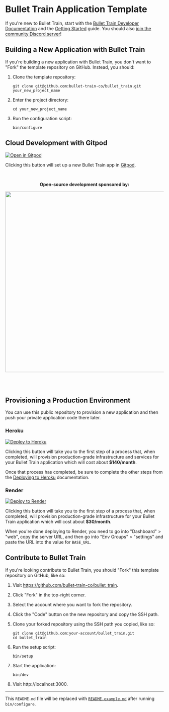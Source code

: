 # Bullet Train Application Template
If you're new to Bullet Train, start with the [Bullet Train Developer Documentation](https://bullettrain.co/docs) and the [Getting Started](https://bullettrain.co/docs/getting-started) guide. You should also [join the community Discord server](https://discord.gg/bullettrain)!

## Building a New Application with Bullet Train
If you're building a new application with Bullet Train, you don't want to "Fork" the template repository on GitHub. Instead, you should:

1. Clone the template repository:

    ```
    git clone git@github.com:bullet-train-co/bullet_train.git your_new_project_name
    ```

2. Enter the project directory:

    ```
    cd your_new_project_name
    ```

3. Run the configuration script:

    ```
    bin/configure
    ```

## Cloud Development with Gitpod

[![Open in Gitpod](https://gitpod.io/button/open-in-gitpod.svg)](https://gitpod.io/#https://github.com/bullet-train-co/bullet_train)

Clicking this button will set up a new Bullet Train app in [Gitpod](https://gitpod.io).

<br>

<p align="center">
<strong>Open-source development sponsored by:</strong>
</p>

<p align="center">
<a href="https://www.clickfunnels.com"><img src="https://images.clickfunnel.com/uploads/digital_asset/file/176632/clickfunnels-dark-logo.svg" width="575" /></a>
</p>

<br>
<br>

## Provisioning a Production Environment
You can use this public repository to provision a new application and then push your private application code there later.

### Heroku

[![Deploy to Heroku](https://www.herokucdn.com/deploy/button.svg)](https://heroku.com/deploy?template=http://github.com/bullet-train-co/bullet_train)

Clicking this button will take you to the first step of a process that, when completed, will provision production-grade infrastructure and services for your Bullet Train application which will cost about **$140/month**.

Once that process has completed, be sure to complete the other steps from the [Deploying to Heroku](https://bullettrain.co/docs/heroku) documentation.

### Render

[![Deploy to Render](https://render.com/images/deploy-to-render-button.svg)](https://render.com/deploy?repo=https://github.com/bullet-train-co/bullet_train)

Clicking this button will take you to the first step of a process that, when completed, will provision production-grade infrastructure for your Bullet Train application which will cost about **$30/month**.

When you're done deploying to Render, you need to go into "Dashboard" > "web", copy the server URL, and then go into "Env Groups" > "settings" and paste the URL into the value for `BASE_URL`.



## Contribute to Bullet Train
If you're looking contribute to Bullet Train, you should "Fork" this template repository on GitHub, like so:

1. Visit https://github.com/bullet-train-co/bullet_train.
2. Click "Fork" in the top-right corner.
3. Select the account where you want to fork the repository.
4. Click the "Code" button on the new repository and copy the SSH path.
5. Clone your forked repository using the SSH path you copied, like so:

    ```
    git clone git@github.com:your-account/bullet_train.git
    cd bullet_train
    ```

6. Run the setup script:

    ```
    bin/setup
    ```

7. Start the application:

    ```
    bin/dev
    ```

8. Visit http://localhost:3000.

---

This `README.md` file will be replaced with [`README.example.md`](./README.example.md) after running `bin/configure`.
